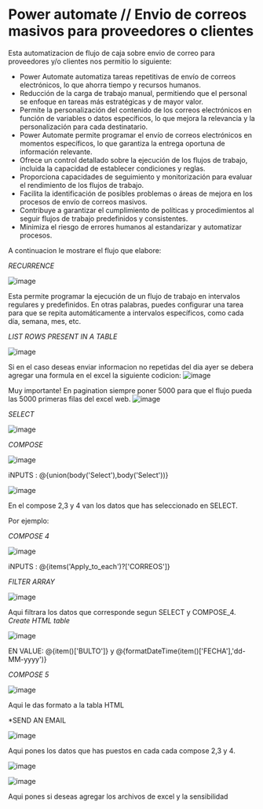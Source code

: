 #  Power automate // Envio de correos masivos para proveedores o clientes
Esta automatizacion de flujo de caja sobre envio de correo para proveedores y/o clientes nos permitio lo siguiente:

- Power Automate automatiza tareas repetitivas de envío de correos electrónicos, lo que ahorra tiempo y recursos humanos.
- Reducción de la carga de trabajo manual, permitiendo que el personal se enfoque en tareas más estratégicas y de mayor valor.
- Permite la personalización del contenido de los correos electrónicos en función de variables o datos específicos, lo que mejora la relevancia y la personalización para cada destinatario.
- Power Automate permite programar el envío de correos electrónicos en momentos específicos, lo que garantiza la entrega oportuna de información relevante.
- Ofrece un control detallado sobre la ejecución de los flujos de trabajo, incluida la capacidad de establecer condiciones y reglas.
- Proporciona capacidades de seguimiento y monitorización para evaluar el rendimiento de los flujos de trabajo.
-  Facilita la identificación de posibles problemas o áreas de mejora en los procesos de envío de correos masivos.
-  Contribuye a garantizar el cumplimiento de políticas y procedimientos al seguir flujos de trabajo predefinidos y consistentes.
- Minimiza el riesgo de errores humanos al estandarizar y automatizar procesos.

A continuacion le mostrare el flujo que elabore:

*RECURRENCE*

![image](https://github.com/Miguelapp10/-Microsoft_Power_Platform/assets/114699192/afa17b9c-f681-4f6c-b666-60fdedd20dfa)

Esta permite programar la ejecución de un flujo de trabajo en intervalos regulares y predefinidos. En otras palabras, puedes configurar una tarea para que se repita automáticamente a intervalos específicos, como cada día, semana, mes, etc.

*LIST ROWS PRESENT IN A TABLE*

![image](https://github.com/Miguelapp10/-Microsoft_Power_Platform/assets/114699192/c348bb07-b1a6-422c-93d3-e29aa94005ca)

Si en el caso deseas enviar informacion no repetidas del dia ayer se debera agregar una formula en el excel la siguiente codicion:
![image](https://github.com/Miguelapp10/-Microsoft_Power_Platform/assets/114699192/9df90673-0c2f-48af-bade-f0cf21a6926e)

Muy importante! 
En pagination siempre poner 5000 para que el flujo pueda las 5000 primeras filas del excel web.
![image](https://github.com/Miguelapp10/-Microsoft_Power_Platform/assets/114699192/04fd4dce-a485-40ed-98e7-9d7c6c46967f)

*SELECT*

![image](https://github.com/Miguelapp10/-Microsoft_Power_Platform/assets/114699192/93040a5d-1c6d-4162-89a9-2ba3e0b50fd4)

*COMPOSE*

![image](https://github.com/Miguelapp10/-Microsoft_Power_Platform/assets/114699192/6e8bd1b9-b686-45f8-9678-90b3c63dca6a)

iNPUTS : @{union(body('Select'),body('Select'))}

![image](https://github.com/Miguelapp10/-Microsoft_Power_Platform/assets/114699192/c277c880-56ca-4817-8e03-d16b690d6535)

En el compose 2,3 y 4 van los datos que has seleccionado en SELECT.

Por ejemplo:

*COMPOSE 4*

![image](https://github.com/Miguelapp10/-Microsoft_Power_Platform/assets/114699192/680fd9ac-bf34-4938-8456-4d5e2593de2e)

iNPUTS : @{items('Apply_to_each')?['CORREOS']}

*FILTER ARRAY*

![image](https://github.com/Miguelapp10/-Microsoft_Power_Platform/assets/114699192/d314e24a-a90a-4c17-bdf7-a544e7a5e7b9)

Aqui filtrara los datos que corresponde segun SELECT y COMPOSE_4.
*Create HTML table*

![image](https://github.com/Miguelapp10/-Microsoft_Power_Platform/assets/114699192/250f6616-9ae3-41fb-9d12-adb01e02b959)

EN VALUE: @{item()['BULTO']} y @{formatDateTime(item()['FECHA'],'dd-MM-yyyy')}

*COMPOSE 5*

![image](https://github.com/Miguelapp10/-Microsoft_Power_Platform/assets/114699192/88a3f2a8-609c-44c3-aa6b-da52c6a89b8a)

Aqui le das formato a la tabla HTML

*SEND AN EMAIL 

![image](https://github.com/Miguelapp10/-Microsoft_Power_Platform/assets/114699192/98413d7f-fef1-4689-afe0-e97388a7b02f)

Aqui pones los datos que has puestos en cada cada compose 2,3 y 4.

![image](https://github.com/Miguelapp10/-Microsoft_Power_Platform/assets/114699192/fe435aba-8437-4665-99aa-3a28a4f38a06)


![image](https://github.com/Miguelapp10/-Microsoft_Power_Platform/assets/114699192/489a6b95-0783-4db5-8802-d22952c7ff0b)

Aqui pones si deseas agregar los archivos de excel y la sensibilidad

